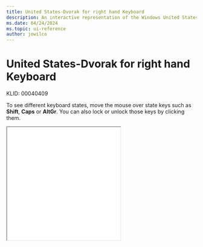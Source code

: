 ```yaml
---
title: United States-Dvorak for right hand Keyboard
description: An interactive representation of the Windows United States-Dvorak for right hand keyboard. To see different keyboard states, click or move the mouse over the state keys.
ms.date: 04/24/2024
ms.topic: ui-reference
author: jowilco
---
```


# United States-Dvorak for right hand Keyboard

KLID: 00040409

To see different keyboard states, move the mouse over state keys such as **Shift**, **Caps** or **AltGr**. You can also lock or unlock those keys by clicking them.

<iframe src="kbdusr.html" height="300"></iframe>
